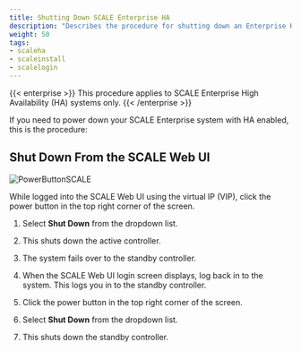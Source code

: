 ```yaml
---
title: Shutting Down SCALE Enterprise HA
description: "Describes the procedure for shutting down an Enterprise HA system in TrueNAS SCALE."
weight: 50
tags:
- scaleha
- scaleinstall
- scalelogin
---
```




{{< enterprise >}}
This procedure applies to SCALE Enterprise High Availability (HA) systems only.
{{< /enterprise >}}

If you need to power down your SCALE Enterprise system with HA enabled, this is the procedure:

## Shut Down From the SCALE Web UI

![PowerButtonSCALE](/images/SCALE/Dashboard/PowerButtonSCALE.png "Power Button SCALE")

While logged into the SCALE Web UI using the virtual IP (VIP), click the power button in the top right corner of the screen.

1. Select **Shut Down** from the dropdown list.

2. This shuts down the active controller.

3. The system fails over to the standby controller.

4. When the SCALE Web UI login screen displays, log back in to the system. This logs you in to the standby controller.

5. Click the power button in the top right corner of the screen.

6. Select **Shut Down** from the dropdown list.

7. This shuts down the standby controller.
